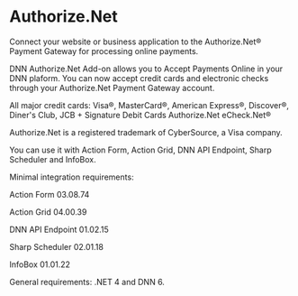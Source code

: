 # Authorize.Net

Connect your website or business application to the Authorize.Net® Payment Gateway for processing online payments.

DNN Authorize.Net Add-on allows you to Accept Payments Online in your DNN plaform. You can now accept credit cards and electronic checks through your Authorize.Net Payment Gateway account.

All major credit cards: Visa®, MasterCard®, American Express®, Discover®, Diner's Club, JCB + Signature Debit Cards
Authorize.Net eCheck.Net®

Authorize.Net is a registered trademark of CyberSource, a Visa company.

You can use it with Action Form, Action Grid, DNN API Endpoint, Sharp Scheduler and InfoBox.

Minimal integration requirements:

Action Form 03.08.74

Action Grid 04.00.39

DNN API Endpoint 01.02.15

Sharp Scheduler 02.01.18

InfoBox 01.01.22


General requirements: .NET 4 and DNN 6.
